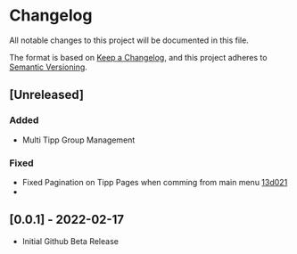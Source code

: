 # Changelog
All notable changes to this project will be documented in this file.

The format is based on [Keep a Changelog](https://keepachangelog.com/en/1.0.0/),
and this project adheres to [Semantic Versioning](https://semver.org/spec/v2.0.0.html).

## [Unreleased]
### Added 
- Multi Tipp Group Management

### Fixed
- Fixed Pagination on Tipp Pages when comming from main menu [13d021](https://github.com/LittleKing205/BundesligaTippspiel/commit/13d0219d1b4696110fe1a3b77e11b887d48a3c60)
- 

## [0.0.1] - 2022-02-17
- Initial Github Beta Release
